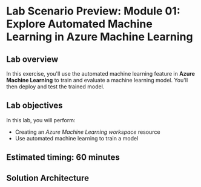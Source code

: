 
# Lab Scenario Preview: Module 01: Explore Automated Machine Learning in Azure Machine Learning

## Lab overview

In this exercise, you'll use the automated machine learning feature in **Azure Machine Learning** to train and evaluate a machine learning model. You'll then deploy and test the trained model.

## Lab objectives

In this lab, you will perform:

- Creating an *Azure Machine Learning workspace* resource
- Use automated machine learning to train a model

## Estimated timing: 60 minutes

## Solution Architecture
